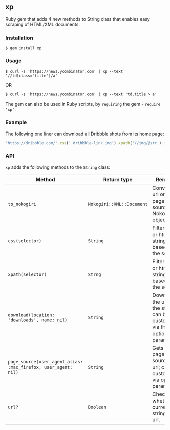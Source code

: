## xp

Ruby gem that adds 4 new methods to String class that enables easy scraping of HTML/XML documents.

### Installation

    $ gem install xp

### Usage

    $ curl -s 'https://news.ycombinator.com' | xp --text '//td[class="title"]/a'

OR

    $ curl -s 'https://news.ycombinator.com' | xp --text 'td.title > a'

The gem can also be used in Ruby scripts, by `requiring` the gem - `require 'xp'`.

### Example

The following one liner can download all Dribbble shots from its home page:

``` ruby
'https://dribbble.com/'.css('.dribbble-link img').xpath('//img/@src').map { |link| link.text.download }
```

### API

`xp` adds the following methods to the `String` class:

Method                                                         | Return type               | Remarks
-------------------------------------------------------------- | ------------------------- | -------------------------------------------------------------------------------
`to_nokogiri`                                                  | `Nokogiri::XML::Document` | Converts a url or a page source to Nokogiri object
`css(selector)`                                                | `String`                  | Filters a url or html string based on the selector
`xpath(selector)`                                              | `Strng`                   | Filters a url or html string based on the selector
`download(location: 'downloads', name: nil)`                   | `String`                  | Downloads the url in the string; can be customized via the optional parameters.
`page_source(user_agent_alias: :mac_firefox, user_agent: nil)` | `String`                  | Gets the page source of a url; can be customized via optional parameters.
`url?`                                                         | `Boolean`                 | Checks whether current string is a url.
